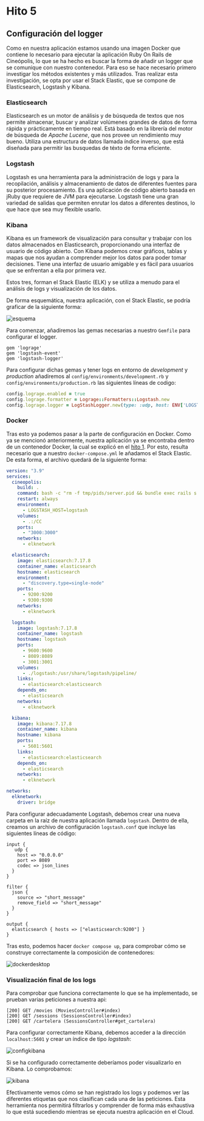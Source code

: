 # Hito 5

## Configuración del logger

Como en nuestra aplicación estamos usando una imagen Docker que contiene lo necesario para ejecutar la aplicación Ruby On Rails de Cineópolis, lo que se ha hecho es buscar la forma de añadir un logger que se comunique con nuestro contenedor. Para eso se hace necesario primero investigar los métodos existentes y más utilizados. Tras realizar esta investigación, se opta por usar el Stack Elastic, que se compone de Elasticsearch, Logstash y Kibana.

### Elasticsearch

Elasticsearch es un motor de análisis y de búsqueda de textos que nos permite almacenar, buscar y analizar volúmenes grandes de datos de forma rápida y prácticamente en tiempo real. Está basado en la librería del motor de búsqueda de _Apache Lucene_, que nos provee un rendimiento muy bueno. Utiliza una estructura de datos llamada índice inverso, que está diseñada para permitir las busquedas de téxto de forma eficiente.

### Logstash

Logstash es una herramienta para la administración de logs y para la recopilación, análisis y almacenamiento de datos de diferentes fuentes para su posterior procesamiento. Es una aplicación de código abierto basada en jRuby que requiere de JVM para ejecutarse. Logstash tiene una gran variedad de salidas que permiten enrutar los datos a diferentes destinos, lo que hace que sea muy flexible usarlo.

### Kibana

Kibana es un framework de visualización para consultar y trabajar con los datos almacenados en Elasticsearch, proporcionando una interfaz de usuario de código abierto. Con Kibana podemos crear gráficos, tablas y mapas que nos ayudan a comprender mejor los datos para poder tomar decisiones. Tiene una interfaz de usuario amigable y es fácil para usuarios que se enfrentan a ella por primera vez.

Estos tres, forman el Stack Elastic (ELK) y se utiliza a menudo para el análisis de logs y visualización de los datos.

De forma esquemática, nuestra aplicación, con el Stack Elastic, se podría graficar de la siguiente forma:

![esquema](hito5/logs_diagram.png)

Para comenzar, añadiremos las gemas necesarias a nuestro `Gemfile` para configurar el logger.

```
gem 'lograge'
gem 'logstash-event'
gem 'logstash-logger'
```

Para configurar dichas gemas y tener logs en entorno de _development_ y _production_ añadiremos al `config/environments/development.rb` y `config/environments/production.rb` las siguientes líneas de codigo:

```ruby
config.lograge.enabled = true
config.lograge.formatter = Lograge::Formatters::Logstash.new
config.lograge.logger = LogStashLogger.new(type: :udp, host: ENV['LOGSTASH_HOST'], port: 8089)
```

### Docker

Tras esto ya podemos pasar a la parte de configuración en Docker. Como ya se mencionó anteriormente, nuestra aplicación ya se encontraba dentro de un contenedor Docker, la cual se explicó en el [hito 1](1_instalacion.md). Por esto, resulta necesario que a nuestro `docker-compose.yml` le añadamos el Stack Elastic. De esta forma, el archivo quedará de la siguiente forma:

```yaml
version: "3.9"
services:
  cineopolis:
    build: .
    command: bash -c "rm -f tmp/pids/server.pid && bundle exec rails s -p 3000 -b '0.0.0.0'"
    restart: always
    environment:
      - LOGSTASH_HOST=logstash
    volumes:
      - .:/CC
    ports:
      - "3000:3000"
    networks:
      - elknetwork

  elasticsearch:
    image: elasticsearch:7.17.8
    container_name: elasticsearch
    hostname: elasticsearch
    environment:
      - "discovery.type=single-node"
    ports:
      - 9200:9200
      - 9300:9300
    networks:
      - elknetwork

  logstash:
    image: logstash:7.17.8
    container_name: logstash
    hostname: logstash
    ports:
      - 9600:9600
      - 8089:8089
      - 3001:3001
    volumes:
      - ./logstash:/usr/share/logstash/pipeline/
    links:
      - elasticsearch:elasticsearch
    depends_on:
      - elasticsearch
    networks:
      - elknetwork

  kibana:
    image: kibana:7.17.8
    container_name: kibana
    hostname: kibana
    ports:
      - 5601:5601
    links:
      - elasticsearch:elasticsearch
    depends_on:
      - elasticsearch
    networks:
      - elknetwork

networks:
  elknetwork:
    driver: bridge
```

Para configurar adecuadamente Logstash, debemos crear una nueva carpeta en la raíz de nuestra aplicación llamada `logstash`. Dentro de ella, creamos un archivo de configuración `logstash.conf` que incluye las siguientes líneas de código:

```logstash
input {
   udp {
    host => "0.0.0.0"
    port => 8089
    codec => json_lines
  }
}

filter {
  json {
    source => "short_message"
    remove_field => "short_message"
  }
}

output {
  elasticsearch { hosts => ["elasticsearch:9200"] }
}
```

Tras esto, podemos hacer `docker compose up`, para comprobar cómo se construye correctamente la composición de contenedores:

![dockerdesktop](hito5/dockerdesktop.png)

### Visualización final de los logs

Para comprobar que funciona correctamente lo que se ha implementado, se prueban varias peticiones a nuestra api:

```
[200] GET /movies (MoviesController#index)
[200] GET /sessions (SessionsController#index)
[200] GET /cartelera (SessionsController#get_cartelera)
```

Para configurar correctamente Kibana, debemos acceder a la dirección `localhost:5601` y crear un índice de tipo _logstash_:

![configkibana](hito5/configkibana.png)

Si se ha configurado correctamente deberíamos poder visualizarlo en Kibana. Lo comprobamos:

![kibana](hito5/kibana.png)

Efectivamente vemos cómo se han registrado los logs y podemos ver las diferentes etiquetas que nos clasifican cada una de las peticiones. Esta herramienta nos permitirá filtrarlos y comprender de forma más exhaustiva lo que está sucediendo mientras se ejecuta nuestra aplicación en el Cloud.